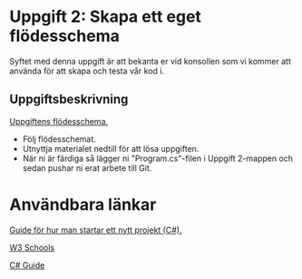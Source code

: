 # Uppgift 2: Skapa ett eget flödesschema

Syftet med denna uppgift är att bekanta er vid konsollen som vi kommer att använda för att skapa och testa vår kod i. 

## Uppgiftsbeskrivning

[Uppgiftens flödesschema.](output.pdf)

* Följ flödesschemat. 
* Utnyttja materialet nedtill för att lösa uppgiften.
* När ni är färdiga så lägger ni "Program.cs"-filen i Uppgift 2-mappen och sedan pushar ni erat arbete till Git.


# Användbara länkar
[Guide för hur man startar ett nytt projekt (C#).](../guide-för-nya-projekt.pdf)

[W3 Schools](https://www.w3schools.com/cs/cs_output.php?authuser=1)

[C# Guide](https://csharp.progdocs.se/grundlaggande/konsollen-console)


